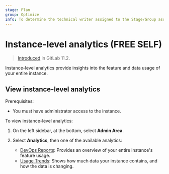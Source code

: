 ```yaml
---
stage: Plan
group: Optimize
info: To determine the technical writer assigned to the Stage/Group associated with this page, see https://about.gitlab.com/handbook/product/ux/technical-writing/#assignments
---
```


# Instance-level analytics **(FREE SELF)**

> [Introduced](https://gitlab.com/gitlab-org/gitlab-foss/-/issues/41416) in GitLab 11.2.

Instance-level analytics provide insights into the feature and data usage of your entire instance.

## View instance-level analytics

Prerequisites:

- You must have administrator access to the instance.

To view instance-level analytics:

1. On the left sidebar, at the bottom, select **Admin Area**.
1. Select **Analytics**, then one of the available analytics:

   - [DevOps Reports](dev_ops_reports.md): Provides an overview of your entire instance's feature usage.
   - [Usage Trends](usage_trends.md): Shows how much data your instance contains, and how the data is changing.

